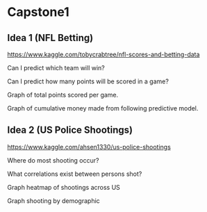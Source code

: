 # Capstone1

## Idea 1 (NFL Betting)
https://www.kaggle.com/tobycrabtree/nfl-scores-and-betting-data

Can I predict which team will win?

Can I predict how many points will be scored in a game?


Graph of total points scored per game.

Graph of cumulative money made from following predictive model.


## Idea 2 (US Police Shootings)
https://www.kaggle.com/ahsen1330/us-police-shootings

Where do most shooting occur?

What correlations exist between persons shot?


Graph heatmap of shootings across US

Graph shooting by demographic
